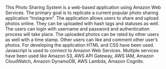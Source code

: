 This Photo Sharing System is a web-based application using Amazon Web Services. The primary goal is to replicate a current popular photo sharing application “Instagram”. The application allows users to share and upload photos online. They can be uploaded with hash tags and statuses as well. The users can login with username and password and authentication process will take place. The uploaded photos can be rated by other users as well with a time stamp. Other users can like and comment other user’s photos. For developing the application HTML and CSS have been used. Javascript is used to connect to Amazon Web Services. Multiple services have been used like Amazon S3, AWS API Gateway, AWS IAM, Amazon CloudWatch, Amazon DynamoDB, AWS Lambda, Amazon Cognito.
